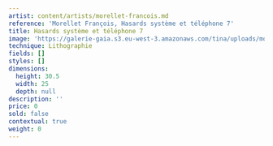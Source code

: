 ```yaml
---
artist: content/artists/morellet-francois.md
reference: 'Morellet François, Hasards système et téléphone 7'
title: Hasards système et téléphone 7
image: 'https://galerie-gaia.s3.eu-west-3.amazonaws.com/tina/uploads/morellet-francois/galerie-gaia-francois-morellet-7.jpg'
technique: Lithographie
fields: []
styles: []
dimensions:
  height: 30.5
  width: 25
  depth: null
description: ''
price: 0
sold: false
contextual: true
weight: 0
---
```


